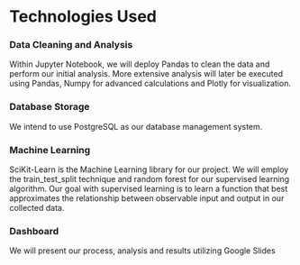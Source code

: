 # Technologies Used

### Data Cleaning and Analysis
Within Jupyter Notebook, we will deploy Pandas to clean the data and perform our initial analysis. 
More extensive analysis will later be executed using Pandas, Numpy for advanced calculations and Plotly for visualization.

### Database Storage
We intend to use PostgreSQL as our database management system.

### Machine Learning
SciKit-Learn is the Machine Learning library for our project. We will employ the train_test_split technique and random forest for our 
supervised learning algorithm. Our goal with supervised learning is to learn a function that best approximates the relationship 
between observable input and output in our collected data. 

### Dashboard
We will present our process, analysis and results utilizing Google Slides


